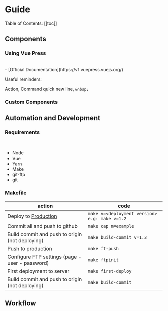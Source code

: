# Guide

<uni-badge  />

Table of Contents:
[[toc]]

## Components
### Using Vue Press
<br>
- [Official Documentation](https://v1.vuepress.vuejs.org/)

Useful reminders:

Action, Command
quick new line, ```&nbsp;```


### Custom Components

## Automation and Development

### Requirements
&nbsp;
- Node
- Vue
- Yarn
- Make
- git-ftp
- git



### Makefile
| action                                             | code                                              |
| -------------------------------------------------- | ------------------------------------------------- |
| Deploy to [Production](https://docs.wangnelson.xyz/)  | ```make v=<deployment version> e.g: make v=1.2``` |
| Commit all and push to github                      | ```make cap m=example```                             |
| Build commit and push to origin (not deploying)    | ```make build-commit v=1.3```                     |
| Push to production                                 | ```make ft-push ```                               |
| Configure FTP settings (page - user - password)    | ```make ftpinit ```                               |
| First deployment to server                         | ```make first-deploy ```                          |
| Build commit and push to origin (not deploying)    | ```make build-commit ```                          |



## Workflow



<!-- CSV -->
<!-- action, code
Deploy to Production @https://docs.wangnelson.xyz/, ```make v=<deployment version> e.g: make v=1.2``` 
Commit all and push to github , ```cap m="example"``` 
Build commit and push to origin (not deploying), ```make build-commit v=1.3```
Push to production, ```make ft-push ```
Configure FTP settings (page - user - password), ```make ftpinit ```
First deployment to server, ```make first-deploy ```
Build commit and push to origin (not deploying), ```make build-commit ``` -->

